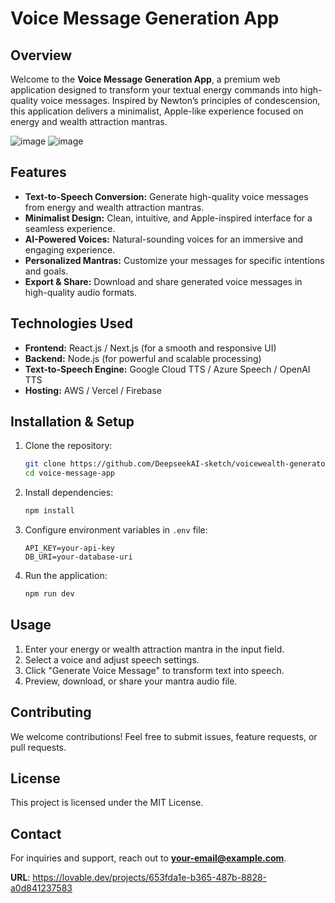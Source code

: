 # Voice Message Generation App

## Overview
Welcome to the **Voice Message Generation App**, a premium web application designed to transform your textual energy commands into high-quality voice messages. Inspired by Newton’s principles of condescension, this application delivers a minimalist, Apple-like experience focused on energy and wealth attraction mantras.


![image](https://github.com/user-attachments/assets/999f223c-b544-4854-bec5-43d945cad59e)
![image](https://github.com/user-attachments/assets/29ef0c8e-0a38-408b-9d2a-e2898c3f21cc)



## Features
- **Text-to-Speech Conversion:** Generate high-quality voice messages from energy and wealth attraction mantras.
- **Minimalist Design:** Clean, intuitive, and Apple-inspired interface for a seamless experience.
- **AI-Powered Voices:** Natural-sounding voices for an immersive and engaging experience.
- **Personalized Mantras:** Customize your messages for specific intentions and goals.
- **Export & Share:** Download and share generated voice messages in high-quality audio formats.

## Technologies Used
- **Frontend:** React.js / Next.js (for a smooth and responsive UI)
- **Backend:** Node.js  (for powerful and scalable processing)
- **Text-to-Speech Engine:** Google Cloud TTS / Azure Speech / OpenAI TTS
- **Hosting:** AWS / Vercel / Firebase

## Installation & Setup
1. Clone the repository:
   ```sh
   git clone https://github.com/DeepseekAI-sketch/voicewealth-generator.git
   cd voice-message-app
   ```
2. Install dependencies:
   ```sh
   npm install
   ```
3. Configure environment variables in `.env` file:
   ```env
   API_KEY=your-api-key
   DB_URI=your-database-uri
   ```
4. Run the application:
   ```sh
   npm run dev
   ```

## Usage
1. Enter your energy or wealth attraction mantra in the input field.
2. Select a voice and adjust speech settings.
3. Click "Generate Voice Message" to transform text into speech.
4. Preview, download, or share your mantra audio file.

## Contributing
We welcome contributions! Feel free to submit issues, feature requests, or pull requests.

## License
This project is licensed under the MIT License.

## Contact
For inquiries and support, reach out to **your-email@example.com**.






**URL**: https://lovable.dev/projects/653fda1e-b365-487b-8828-a0d841237583

